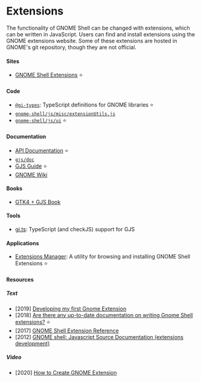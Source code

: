 # Extensions

The functionality of GNOME Shell can be changed with extensions, which can be written in JavaScript. Users can find and install extensions using the GNOME extensions website. Some of these extensions are hosted in GNOME's git repository, though they are not official.

#### Sites
- [GNOME Shell Extensions](https://extensions.gnome.org/) ⭐

#### Code
- [`@gi-types`](https://www.npmjs.com/~ewlsh): TypeScript definitions for GNOME libraries ⭐
- [`gnome-shell/js/misc/extensionUtils.js`](https://gitlab.gnome.org/GNOME/gnome-shell/-/blob/main/js/misc/extensionUtils.js)
- [`gnome-shell/js/ui`](https://gitlab.gnome.org/GNOME/gnome-shell/-/tree/main/js/ui) ⭐

#### Documentation
- [API Documentation](https://gjs-docs.gnome.org) ⭐
- [`gjs/doc`](https://gitlab.gnome.org/GNOME/gjs/-/tree/master/doc)
- [GJS Guide](https://gjs.guide) ⭐
- [GNOME Wiki](https://wiki.gnome.org/Projects/GnomeShell/Extensions)

#### Books
- [GTK4 + GJS Book](https://rmnvgr.gitlab.io/gtk4-gjs-book)

#### Tools
- [gi.ts](https://gitlab.gnome.org/ewlsh/gi.ts): TypeScript (and checkJS) support for GJS

#### Applications
- [Extensions Manager](https://github.com/mjakeman/extension-manager): A utility for browsing and installing GNOME Shell Extensions ⭐

#### Resources

##### Text
- [2019] [Developing my first Gnome Extension](https://medium.com/@baymac/using-sqlite-in-gnome-extension-c499661d9bd5)
- [2018] [Are there any up-to-date documentation on writing Gnome Shell extensions?](https://www.reddit.com/r/gnome/comments/9z79ra/are_there_any_uptodate_documentation_on_writing) ⭐
- [2017] [GNOME Shell Extension Reference](https://github.com/julio641742/gnome-shell-extension-reference)
- [2012] [GNOME shell: Javascript Source Documentation (extensions development)](https://mathematicalcoffee.blogspot.com/2012/09/gnome-shell-javascript-source.html)

##### Video
- [2020] [How to Create GNOME Extension](https://www.youtube.com/playlist?list=PLr3kuDAFECjZhW-p56BoVB7SubdUHBVQT)
